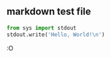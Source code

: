 
markdown test file
------------------

```Python
from sys import stdout
stdout.write('Hello, World!\n')
```

:O

